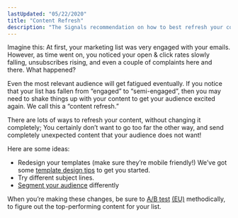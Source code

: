 ```yaml
---
lastUpdated: "05/22/2020"
title: "Content Refresh"
description: "The Signals recommendation on how to best refresh your content."
---
```

 
Imagine this: At first, your marketing list was very engaged with your emails. However, as time went on, you noticed your open & click rates slowly falling, unsubscribes rising, and even a couple of complaints here and there. What happened? 

Even the most relevant audience will get fatigued eventually. If you notice that your list has fallen from “engaged” to “semi-engaged”, then you may need to shake things up with your content to get your audience excited again. We call this a “content refresh.” 

There are lots of ways to refresh your content, without changing it completely; You certainly don’t want to go too far the other way, and send completely unexpected content that your audience does not want!

Here are some ideas:
* Redesign your templates (make sure they’re mobile friendly!) We’ve got some [template design tips](https://www.sparkpost.com/blog/anatomy-great-email-template/) to get you started.
* Try different subject lines.
* [Segment your audience](/docs/signals/segmentation) differently


When you’re making these changes, be sure to [A/B test](https://app.sparkpost.com/ab-testing) [(EU)](https://app.eu.sparkpost.com/ab-testing) methodically, to figure out the top-performing content for your list.

